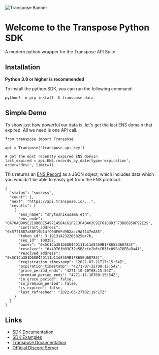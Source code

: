 ![Transpose Banner](https://files.readme.io/356ac19-TRSP_DocBanner.png)

# Welcome to the Transpose Python SDK
A modern python wrapper for the Transpose API Suite.


## Installation

**Python 3.8 or higher is recommended**

To install the python SDK, you can run the following command:
```
python3 -m pip install -U transpose-data
```

## Simple Demo

To show just how powerful our data is, let's get the last ENS domain that expired. All we need is one API call.
```
from transpose import Transpose

api = Transpose('transpose_api_key')

# get the most recently expired ENS domain
last_expired = api.ENS.records_by_date(type='expiration', order='desc', limit=1)
```

This returns an [ENS Record](https://github.com/TransposeData/transpose-python-sdk/tree/main/docs/ens.md#ENS-Record-Model) as a JSON object, which includes data which you wouldn't be able to easily get from the ENS protocol.

```
{
  "status": "success",
  "count": 1,
  "next": "https://api.transpose.io/...",
  "results": [
    {
      "ens_name": "shytoshikusama.eth",
      "ens_node": "0A70AB909E218B60E5497145DAC61F2C3F4B463C9EF6188D3F73B66958F92E29",
      "contract_address": "0x57f1887a8BF19b14fC0dF6Fd9B2acc9Af147eA85",
      "token_id": 3.191314232205825e+76,
      "seq_id": 108357,
      "owner": "0x5C1Ca381D68044D111b11d8469B1F865Ed68783f",
      "resolver": "0x4976fb03C32e5B8cfe2b6cCB31c09Ba78EBaBa41",
      "resolved_address": "0x5C1Ca381D68044D111b11d8469B1F865Ed68783f",
      "registration_timestamp": "2021-07-21T17:15:54Z",
      "expiration_timestamp": "4271-07-22T08:15:54Z",
      "grace_period_ends": "4271-10-20T08:15:54Z",
      "premium_period_ends": "4271-11-10T08:15:54Z",
      "in_grace_period": false,
      "in_premium_period": false,
      "is_expired": false,
      "last_refreshed": "2022-05-27T02:19:17Z"
    }
  ]
}
```

## Links
- [SDK Documentation](https://github.com/TransposeData/transpose-python-sdk/tree/main/docs)
- [SDK Examples](https://github.com/TransposeData/transpose-python-sdk/tree/main/examples)
- [Transpose Documentation](https://docs.transpose.io)
- [Official Discord Server](https://discord.gg/AKguqp3U57)